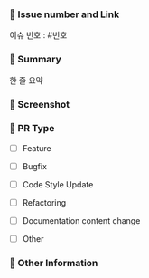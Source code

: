 ### 💙 Issue number and Link
이슈 번호 : #번호


### 💙 Summary
한 줄 요약


### 💙 Screenshot



### 💙 PR Type
- [ ] Feature
- [ ] Bugfix
- [ ] Code Style Update
- [ ] Refactoring
- [ ] Documentation content change
- [ ] Other


### 💙 Other Information
